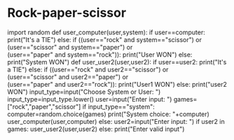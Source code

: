 # Rock-paper-scissor

import random
def user_computer(user,system):
    if user==computer:
        print("It's a TIE")
    else:
        if ((user=="rock" and system=="scissor") or\
            (user=="scissor" and system=="paper") or\
            (user=="paper" and system=="rock")):
            print("User WON")
        else:
            print("System WON")
def user_user2(user,user2):
    if user==user2:
        print("It's a TIE")
    else:
        if ((user=="rock" and user2=="scissor") or\
            (user=="scissor" and user2=="paper") or\
            (user=="paper" and user2=="rock")):
            print("User1 WON")
        else:
            print("user2 WON")
input_type=input("Choose System or User: ")
input_type=input_type.lower()
user=input("Enter input: ")
games=["rock","paper","scissor"]
if input_type=="system":
    computer=random.choice(games)
    print("System choice: "+computer)
    user_computer(user,computer)
else:
    user2=input("Enter input: ")
    if user2 in games:
        user_user2(user,user2)
    else:
        print("Enter valid input")
